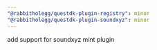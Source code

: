 ```yaml
---
"@rabbitholegg/questdk-plugin-registry": minor
"@rabbitholegg/questdk-plugin-soundxyz": minor
---
```


add support for soundxyz mint plugin
